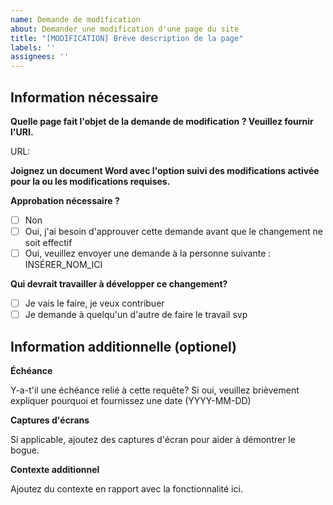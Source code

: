 ```yaml
---
name: Demande de modification
about: Demander une modification d'une page du site
title: "[MODIFICATION] Brève description de la page"
labels: ''
assignees: ''
---
```


## Information nécessaire

**Quelle page fait l'objet de la demande de modification ? Veuillez fournir l'URI.**

URL:

**Joignez un document Word avec l'option suivi des modifications activée pour la ou les modifications requises.**


**Approbation nécessaire ?**

- [ ] Non
- [ ] Oui, j'ai besoin d'approuver cette demande avant que le changement ne soit effectif
- [ ] Oui, veuillez envoyer une demande à la personne suivante : INSÉRER_NOM_ICI

**Qui devrait travailler à développer ce changement?**

- [ ] Je vais le faire, je veux contribuer
- [ ] Je demande à quelqu'un d'autre de faire le travail svp

## Information additionnelle (optionel)

**Échéance**

Y-a-t'il une échéance relié à cette requête? Si oui, veuillez brièvement expliquer pourquoi et fournissez une date (YYYY-MM-DD)

**Captures d'écrans**

Si applicable, ajoutez des captures d'écran pour aider à démontrer le bogue.

**Contexte additionnel**

Ajoutez du contexte en rapport avec la fonctionnalité ici.
